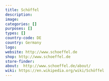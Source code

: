 ```yaml
---
title: Schöffel
description:
image:
categories: []
purposes: []
types: []
country-code: DE
country: Germany
logo:
website: http://www.schoeffel.de
shop: http://www.schoeffel.de
store-finder:
about:  http://www.schoeffel.de/about/
wiki: https://en.wikipedia.org/wiki/Schöffel
---
```


